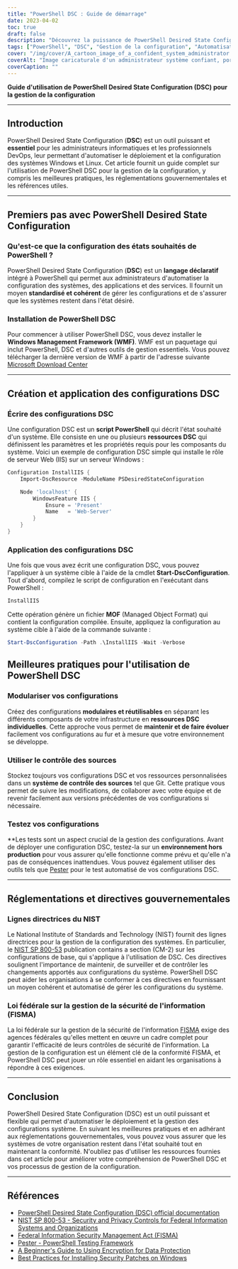 ```yaml
---
title: "PowerShell DSC : Guide de démarrage"
date: 2023-04-02
toc: true
draft: false
description: "Découvrez la puissance de PowerShell Desired State Configuration (DSC) pour automatiser et gérer les configurations du système pour un environnement sécurisé et conforme."
tags: ["PowerShell", "DSC", "Gestion de la configuration", "Automatisation", "Fenêtres", "Administration des systèmes", "Meilleures pratiques", "Conformité", "Sécurité", "Infrastructure", "DevOps", "Configuration du serveur", "Essais", "Git", "Contrôle à la source", "Réglementation gouvernementale", "NIST", "CEI", "Dérive de la configuration", "Ressources personnalisées"]
cover: "/img/cover/A_cartoon_image_of_a_confident_system_administrator.png"
coverAlt: "Image caricaturale d'un administrateur système confiant, portant une cape de super-héros, debout à côté d'un rack de serveurs bien organisé, tenant un script DSC PowerShell dans une main et un bouclier avec le logo Windows dans l'autre, protégeant les serveurs contre les dérives de configuration et les menaces de sécurité."
coverCaption: ""
---
```


**Guide d'utilisation de PowerShell Desired State Configuration (DSC) pour la gestion de la configuration**

______

## Introduction

PowerShell Desired State Configuration (**DSC**) est un outil puissant et **essentiel** pour les administrateurs informatiques et les professionnels DevOps, leur permettant d'automatiser le déploiement et la configuration des systèmes Windows et Linux. Cet article fournit un guide complet sur l'utilisation de PowerShell DSC pour la gestion de la configuration, y compris les meilleures pratiques, les réglementations gouvernementales et les références utiles.

______

## Premiers pas avec PowerShell Desired State Configuration

### Qu'est-ce que la configuration des états souhaités de PowerShell ?

PowerShell Desired State Configuration (**DSC**) est un **langage déclaratif** intégré à PowerShell qui permet aux administrateurs d'automatiser la configuration des systèmes, des applications et des services. Il fournit un moyen **standardisé et cohérent** de gérer les configurations et de s'assurer que les systèmes restent dans l'état désiré.

### Installation de PowerShell DSC

Pour commencer à utiliser PowerShell DSC, vous devez installer le **Windows Management Framework (WMF)**. WMF est un paquetage qui inclut PowerShell, DSC et d'autres outils de gestion essentiels. Vous pouvez télécharger la dernière version de WMF à partir de l'adresse suivante [Microsoft Download Center](https://www.microsoft.com/en-us/download/details.aspx?id=54616)

______

## Création et application des configurations DSC

### Écrire des configurations DSC

Une configuration DSC est un **script PowerShell** qui décrit l'état souhaité d'un système. Elle consiste en une ou plusieurs **ressources DSC** qui définissent les paramètres et les propriétés requis pour les composants du système. Voici un exemple de configuration DSC simple qui installe le rôle de serveur Web (IIS) sur un serveur Windows :

```powershell
Configuration InstallIIS {
    Import-DscResource -ModuleName PSDesiredStateConfiguration

    Node 'localhost' {
        WindowsFeature IIS {
            Ensure = 'Present'
            Name   = 'Web-Server'
        }
    }
}
```
### Application des configurations DSC
Une fois que vous avez écrit une configuration DSC, vous pouvez l'appliquer à un système cible à l'aide de la cmdlet **Start-DscConfiguration**. Tout d'abord, compilez le script de configuration en l'exécutant dans PowerShell :

```powershell
InstallIIS
```

Cette opération génère un fichier **MOF** (Managed Object Format) qui contient la configuration compilée. Ensuite, appliquez la configuration au système cible à l'aide de la commande suivante :

```powershell
Start-DscConfiguration -Path .\InstallIIS -Wait -Verbose
```

## Meilleures pratiques pour l'utilisation de PowerShell DSC

### Modulariser vos configurations

Créez des configurations **modulaires et réutilisables** en séparant les différents composants de votre infrastructure en **ressources DSC individuelles**. Cette approche vous permet de **maintenir et de faire évoluer** facilement vos configurations au fur et à mesure que votre environnement se développe.

### Utiliser le contrôle des sources

Stockez toujours vos configurations DSC et vos ressources personnalisées dans un **système de contrôle des sources** tel que Git. Cette pratique vous permet de suivre les modifications, de collaborer avec votre équipe et de revenir facilement aux versions précédentes de vos configurations si nécessaire.

### Testez vos configurations

**Les tests sont un aspect crucial de la gestion des configurations. Avant de déployer une configuration DSC, testez-la sur un **environnement hors production** pour vous assurer qu'elle fonctionne comme prévu et qu'elle n'a pas de conséquences inattendues. Vous pouvez également utiliser des outils tels que [Pester](https://github.com/pester/Pester) pour le test automatisé de vos configurations DSC.

______

## Réglementations et directives gouvernementales

### Lignes directrices du NIST

Le National Institute of Standards and Technology (NIST) fournit des lignes directrices pour la gestion de la configuration des systèmes. En particulier, le [NIST SP 800-53](https://nvlpubs.nist.gov/nistpubs/SpecialPublications/NIST.SP.800-53r5.pdf) publication contains a section (CM-2) sur les configurations de base, qui s'applique à l'utilisation de DSC. Ces directives soulignent l'importance de maintenir, de surveiller et de contrôler les changements apportés aux configurations du système. PowerShell DSC peut aider les organisations à se conformer à ces directives en fournissant un moyen cohérent et automatisé de gérer les configurations du système.

### Loi fédérale sur la gestion de la sécurité de l'information (FISMA)

La loi fédérale sur la gestion de la sécurité de l'information [FISMA](https://www.dhs.gov/cisa/federal-information-security-modernization-act) exige des agences fédérales qu'elles mettent en œuvre un cadre complet pour garantir l'efficacité de leurs contrôles de sécurité de l'information. La gestion de la configuration est un élément clé de la conformité FISMA, et PowerShell DSC peut jouer un rôle essentiel en aidant les organisations à répondre à ces exigences.
______

## Conclusion

PowerShell Desired State Configuration (DSC) est un outil puissant et flexible qui permet d'automatiser le déploiement et la gestion des configurations système. En suivant les meilleures pratiques et en adhérant aux réglementations gouvernementales, vous pouvez vous assurer que les systèmes de votre organisation restent dans l'état souhaité tout en maintenant la conformité. N'oubliez pas d'utiliser les ressources fournies dans cet article pour améliorer votre compréhension de PowerShell DSC et vos processus de gestion de la configuration.
______

## Références

- [PowerShell Desired State Configuration (DSC) official documentation](https://learn.microsoft.com/en-us/powershell/dsc/getting-started/wingettingstarted?view=dsc-1.1)
- [NIST SP 800-53 - Security and Privacy Controls for Federal Information Systems and Organizations](https://nvlpubs.nist.gov/nistpubs/SpecialPublications/NIST.SP.800-53r5.pdf)
- [Federal Information Security Management Act (FISMA)](https://www.dhs.gov/cisa/federal-information-security-modernization-act)
- [Pester - PowerShell Testing Framework](https://github.com/pester/Pester)
- [A Beginner's Guide to Using Encryption for Data Protection](https://simeononsecurity.com/articles/a-beginners-guide-to-using-encryption-for-data-protection/)
- [Best Practices for Installing Security Patches on Windows](https://simeononsecurity.com/articles/best-practices-for-installing-security-patches-on-windows/)




